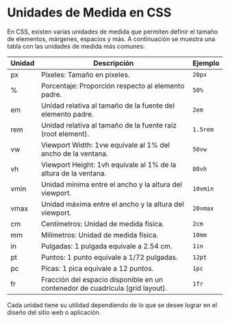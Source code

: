 # Unidades de Medida en CSS

En CSS, existen varias unidades de medida que permiten definir el tamaño de elementos, márgenes, espacios y más. A continuación se muestra una tabla con las unidades de medida más comunes:

| Unidad | Descripción                     | Ejemplo    |
|--------|---------------------------------|------------|
| px     | Píxeles: Tamaño en píxeles.     | `20px`     |
| %      | Porcentaje: Proporción respecto al elemento padre. | `50%`     |
| em     | Unidad relativa al tamaño de la fuente del elemento padre. | `2em`     |
| rem    | Unidad relativa al tamaño de la fuente raíz (root element). | `1.5rem`  |
| vw     | Viewport Width: 1vw equivale al 1% del ancho de la ventana. | `50vw`    |
| vh     | Viewport Height: 1vh equivale al 1% de la altura de la ventana. | `80vh`    |
| vmin   | Unidad mínima entre el ancho y la altura del viewport. | `10vmin`  |
| vmax   | Unidad máxima entre el ancho y la altura del viewport. | `20vmax`  |
| cm     | Centímetros: Unidad de medida física. | `2cm`      |
| mm     | Milímetros: Unidad de medida física. | `10mm`     |
| in     | Pulgadas: 1 pulgada equivale a 2.54 cm. | `1in`      |
| pt     | Puntos: 1 punto equivale a 1/72 pulgadas. | `12pt`     |
| pc     | Picas: 1 pica equivale a 12 puntos. | `1pc`      |
| fr     | Fracción del espacio disponible en un contenedor de cuadrícula (grid layout). | `1fr`      |

Cada unidad tiene su utilidad dependiendo de lo que se desee lograr en el diseño del sitio web o aplicación.
